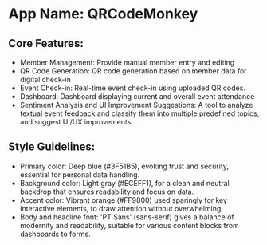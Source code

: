 # **App Name**: QRCodeMonkey

## Core Features:

- Member Management: Provide manual member entry and editing
- QR Code Generation: QR code generation based on member data for digital check-in
- Event Check-in: Real-time event check-in using uploaded QR codes.
- Dashboard: Dashboard displaying current and overall event attendance
- Sentiment Analysis and UI Improvement Suggestions: A tool to analyze textual event feedback and classify them into multiple predefined topics, and suggest UI/UX improvements

## Style Guidelines:

- Primary color: Deep blue (#3F51B5), evoking trust and security, essential for personal data handling.
- Background color: Light gray (#ECEFF1), for a clean and neutral backdrop that ensures readability and focus on data.
- Accent color: Vibrant orange (#FF9800) used sparingly for key interactive elements, to draw attention without overwhelming.
- Body and headline font: 'PT Sans' (sans-serif) gives a balance of modernity and readability, suitable for various content blocks from dashboards to forms.